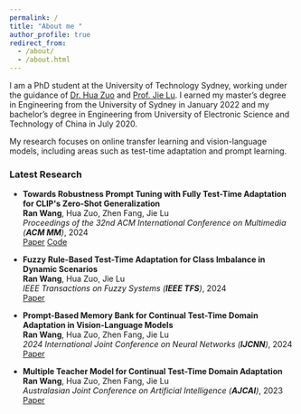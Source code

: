 ```yaml
---
permalink: /
title: "About me "
author_profile: true
redirect_from: 
  - /about/
  - /about.html
---
```

I am a PhD student at the University of Technology Sydney, working under the guidance of [Dr. Hua Zuo](https://profiles.uts.edu.au/Hua.Zuo) and [Prof. Jie Lu](https://profiles.uts.edu.au/Jie.Lu). I earned my master’s degree in Engineering from the University of Sydney in January 2022 and my bachelor’s degree in Engineering from 
University of Electronic Science and Technology of China in July 2020.

My research focuses on online transfer learning and vision-language models, including areas such as test-time adaptation and prompt learning.



### Latest Research


- **Towards Robustness Prompt Tuning with Fully Test-Time Adaptation for CLIP's Zero-Shot Generalization**  
  **Ran Wang**, Hua Zuo, Zhen Fang, Jie Lu  
  *Proceedings of the 32nd ACM International Conference on Multimedia (**ACM MM**)*, 2024  
  [Paper](https://dl-acm-org.ezproxy.lib.uts.edu.au/doi/abs/10.1145/3664647.3681213) [Code](https://github.com/ranwang1123/SCP)

- **Fuzzy Rule-Based Test-Time Adaptation for Class Imbalance in Dynamic Scenarios**  
  **Ran Wang**, Hua Zuo, Jie Lu  
  *IEEE Transactions on Fuzzy Systems (**IEEE TFS**)*, 2024  
  [Paper](https://ieeexplore-ieee-org.ezproxy.lib.uts.edu.au/abstract/document/10704963)

- **Prompt-Based Memory Bank for Continual Test-Time Domain Adaptation in Vision-Language Models**  
  **Ran Wang**, Hua Zuo, Zhen Fang, Jie Lu  
  *2024 International Joint Conference on Neural Networks (**IJCNN**)*, 2024  
  [Paper](https://ieeexplore-ieee-org.ezproxy.lib.uts.edu.au/abstract/document/10650069)

- **Multiple Teacher Model for Continual Test-Time Domain Adaptation**  
  **Ran Wang**, Hua Zuo, Zhen Fang, Jie Lu  
  *Australasian Joint Conference on Artificial Intelligence (**AJCAI**)*, 2023  
  [Paper](https://link.springer.com/chapter/10.1007/978-981-99-8388-9_25)

